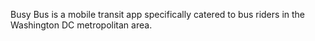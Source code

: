 Busy Bus is a mobile transit app specifically catered to bus riders in the Washington DC metropolitan area. 
